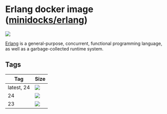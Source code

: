 Erlang docker image ([minidocks/erlang](https://hub.docker.com/r/minidocks/erlang))
===================================================================================

![](https://upload.wikimedia.org/wikipedia/commons/thumb/0/04/Erlang_logo.svg/100px-Erlang_logo.svg.png)

[Erlang](https://www.erlang.org/) is a general-purpose, concurrent, functional
programming language, as well as a garbage-collected runtime system.

Tags
----

| Tag        | Size                                                                                                           |
|------------|----------------------------------------------------------------------------------------------------------------|
| latest, 24 | ![](https://img.shields.io/docker/image-size/minidocks/erlang/latest?style=flat-square&logo=docker&label=size) |
| 24         | ![](https://img.shields.io/docker/image-size/minidocks/erlang/24?style=flat-square&logo=docker&label=size)     |
| 23         | ![](https://img.shields.io/docker/image-size/minidocks/erlang/23?style=flat-square&logo=docker&label=size)     |
